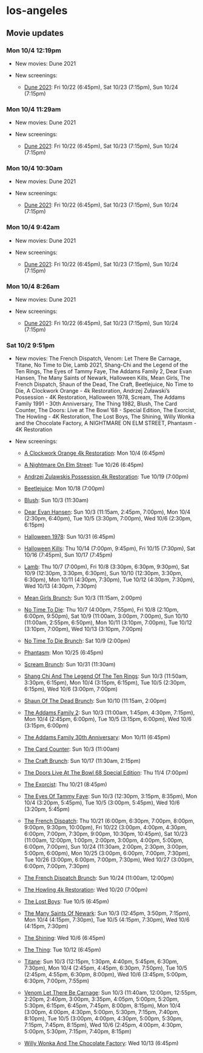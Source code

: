 # los-angeles

## Movie updates
### Mon 10/4 12:19pm
* New movies: Dune 2021

* New screenings: 
    * [Dune 2021](https://drafthouse.com/los-angeles/show/dune-2021): Fri 10/22 (6:45pm), Sat 10/23 (7:15pm), Sun 10/24 (7:15pm)

### Mon 10/4 11:29am
* New movies: Dune 2021

* New screenings: 
    * [Dune 2021](https://drafthouse.com/los-angeles/show/dune-2021): Fri 10/22 (6:45pm), Sat 10/23 (7:15pm), Sun 10/24 (7:15pm)

### Mon 10/4 10:30am
* New movies: Dune 2021

* New screenings: 
    * [Dune 2021](https://drafthouse.com/los-angeles/show/dune-2021): Fri 10/22 (6:45pm), Sat 10/23 (7:15pm), Sun 10/24 (7:15pm)

### Mon 10/4 9:42am
* New movies: Dune 2021

* New screenings: 
    * [Dune 2021](https://drafthouse.com/los-angeles/show/dune-2021): Fri 10/22 (6:45pm), Sat 10/23 (7:15pm), Sun 10/24 (7:15pm)

### Mon 10/4 8:26am
* New movies: Dune 2021

* New screenings: 
    * [Dune 2021](https://drafthouse.com/los-angeles/show/dune-2021): Fri 10/22 (6:45pm), Sat 10/23 (7:15pm), Sun 10/24 (7:15pm)

### Sat 10/2 9:51pm
* New movies: The French Dispatch, Venom: Let There Be Carnage, Titane, No Time to Die, Lamb 2021, Shang-Chi and the Legend of the Ten Rings, The Eyes of Tammy Faye, The Addams Family 2, Dear Evan Hansen, The Many Saints of Newark, Halloween Kills, Mean Girls, The French Dispatch, Shaun of the Dead, The Craft, Beetlejuice, No Time to Die, A Clockwork Orange - 4k Restoration, Andrzej Zuławski’s Possession - 4K Restoration, Halloween 1978, Scream, The Addams Family 1991 - 30th Anniversary, The Thing 1982, Blush, The Card Counter, The Doors: Live at The Bowl ’68 - Special Edition, The Exorcist, The Howling - 4K Restoration, The Lost Boys, The Shining, Willy Wonka and the Chocolate Factory, A NIGHTMARE ON ELM STREET, Phantasm - 4K Restoration

* New screenings: 
    * [A Clockwork Orange 4k Restoration](https://drafthouse.com/los-angeles/show/a-clockwork-orange-4k-restoration): Mon 10/4 (6:45pm)

    * [A Nightmare On Elm Street](https://drafthouse.com/los-angeles/show/a-nightmare-on-elm-street): Tue 10/26 (6:45pm)

    * [Andrzej Zulawskis Possession 4k Restoration](https://drafthouse.com/los-angeles/show/andrzej-zulawskis-possession-4k-restoration): Tue 10/19 (7:00pm)

    * [Beetlejuice](https://drafthouse.com/los-angeles/show/beetlejuice): Mon 10/18 (7:00pm)

    * [Blush](https://drafthouse.com/los-angeles/show/blush): Sun 10/3 (11:30am)

    * [Dear Evan Hansen](https://drafthouse.com/los-angeles/show/dear-evan-hansen): Sun 10/3 (11:15am, 2:45pm, 7:00pm), Mon 10/4 (2:30pm, 6:40pm), Tue 10/5 (3:30pm, 7:00pm), Wed 10/6 (2:30pm, 6:15pm)

    * [Halloween 1978](https://drafthouse.com/los-angeles/show/halloween-1978): Sun 10/31 (6:45pm)

    * [Halloween Kills](https://drafthouse.com/los-angeles/show/halloween-kills): Thu 10/14 (7:00pm, 9:45pm), Fri 10/15 (7:30pm), Sat 10/16 (7:45pm), Sun 10/17 (7:45pm)

    * [Lamb](https://drafthouse.com/los-angeles/show/lamb): Thu 10/7 (7:00pm), Fri 10/8 (3:30pm, 6:30pm, 9:30pm), Sat 10/9 (12:30pm, 3:30pm, 6:30pm), Sun 10/10 (12:30pm, 3:30pm, 6:30pm), Mon 10/11 (4:30pm, 7:30pm), Tue 10/12 (4:30pm, 7:30pm), Wed 10/13 (4:30pm, 7:30pm)

    * [Mean Girls Brunch](https://drafthouse.com/los-angeles/show/mean-girls-brunch): Sun 10/3 (11:15am, 2:00pm)

    * [No Time To Die](https://drafthouse.com/los-angeles/show/no-time-to-die): Thu 10/7 (4:00pm, 7:55pm), Fri 10/8 (2:10pm, 6:00pm, 9:50pm), Sat 10/9 (11:00am, 3:00pm, 7:00pm), Sun 10/10 (11:00am, 2:55pm, 6:50pm), Mon 10/11 (3:10pm, 7:00pm), Tue 10/12 (3:10pm, 7:00pm), Wed 10/13 (3:10pm, 7:00pm)

    * [No Time To Die Brunch](https://drafthouse.com/los-angeles/show/no-time-to-die-brunch): Sat 10/9 (2:00pm)

    * [Phantasm](https://drafthouse.com/los-angeles/show/phantasm): Mon 10/25 (6:45pm)

    * [Scream Brunch](https://drafthouse.com/los-angeles/show/scream-brunch): Sun 10/31 (11:30am)

    * [Shang Chi And The Legend Of The Ten Rings](https://drafthouse.com/los-angeles/show/shang-chi-and-the-legend-of-the-ten-rings): Sun 10/3 (11:50am, 3:30pm, 6:15pm), Mon 10/4 (3:15pm, 6:15pm), Tue 10/5 (2:30pm, 6:15pm), Wed 10/6 (3:00pm, 7:00pm)

    * [Shaun Of The Dead Brunch](https://drafthouse.com/los-angeles/show/shaun-of-the-dead-brunch): Sun 10/10 (11:15am, 2:00pm)

    * [The Addams Family 2](https://drafthouse.com/los-angeles/show/the-addams-family-2): Sun 10/3 (11:00am, 1:45pm, 4:30pm, 7:15pm), Mon 10/4 (2:45pm, 6:00pm), Tue 10/5 (3:15pm, 6:00pm), Wed 10/6 (3:15pm, 6:00pm)

    * [The Addams Family 30th Anniversary](https://drafthouse.com/los-angeles/show/the-addams-family-30th-anniversary): Mon 10/11 (6:45pm)

    * [The Card Counter](https://drafthouse.com/los-angeles/show/the-card-counter): Sun 10/3 (11:00am)

    * [The Craft Brunch](https://drafthouse.com/los-angeles/show/the-craft-brunch): Sun 10/17 (11:30am, 2:15pm)

    * [The Doors Live At The Bowl 68 Special Edition](https://drafthouse.com/los-angeles/show/the-doors-live-at-the-bowl-68-special-edition): Thu 11/4 (7:00pm)

    * [The Exorcist](https://drafthouse.com/los-angeles/show/the-exorcist): Thu 10/21 (8:45pm)

    * [The Eyes Of Tammy Faye](https://drafthouse.com/los-angeles/show/the-eyes-of-tammy-faye): Sun 10/3 (12:30pm, 3:15pm, 8:35pm), Mon 10/4 (3:20pm, 5:45pm), Tue 10/5 (3:00pm, 5:45pm), Wed 10/6 (3:20pm, 5:45pm)

    * [The French Dispatch](https://drafthouse.com/los-angeles/show/the-french-dispatch): Thu 10/21 (6:00pm, 6:30pm, 7:00pm, 8:00pm, 9:00pm, 9:30pm, 10:00pm), Fri 10/22 (3:00pm, 4:00pm, 4:30pm, 6:00pm, 7:00pm, 7:30pm, 9:00pm, 10:30pm, 10:45pm), Sat 10/23 (11:00am, 12:00pm, 1:00pm, 2:00pm, 3:00pm, 4:00pm, 5:00pm, 6:00pm, 7:00pm), Sun 10/24 (11:30am, 2:00pm, 2:30pm, 3:00pm, 5:00pm, 6:00pm), Mon 10/25 (3:00pm, 6:00pm, 7:00pm, 7:30pm), Tue 10/26 (3:00pm, 6:00pm, 7:00pm, 7:30pm), Wed 10/27 (3:00pm, 6:00pm, 7:00pm, 7:30pm)

    * [The French Dispatch Brunch](https://drafthouse.com/los-angeles/show/the-french-dispatch-brunch): Sun 10/24 (11:00am, 12:00pm)

    * [The Howling 4k Restoration](https://drafthouse.com/los-angeles/show/the-howling-4k-restoration): Wed 10/20 (7:00pm)

    * [The Lost Boys](https://drafthouse.com/los-angeles/show/the-lost-boys): Tue 10/5 (6:45pm)

    * [The Many Saints Of Newark](https://drafthouse.com/los-angeles/show/the-many-saints-of-newark): Sun 10/3 (12:45pm, 3:50pm, 7:15pm), Mon 10/4 (4:15pm, 7:30pm), Tue 10/5 (4:15pm, 7:30pm), Wed 10/6 (4:15pm, 7:30pm)

    * [The Shining](https://drafthouse.com/los-angeles/show/the-shining): Wed 10/6 (6:45pm)

    * [The Thing](https://drafthouse.com/los-angeles/show/the-thing): Tue 10/12 (6:45pm)

    * [Titane](https://drafthouse.com/los-angeles/show/titane): Sun 10/3 (12:15pm, 1:30pm, 4:40pm, 5:45pm, 6:30pm, 7:30pm), Mon 10/4 (2:45pm, 4:45pm, 6:30pm, 7:50pm), Tue 10/5 (2:45pm, 4:55pm, 6:30pm, 8:00pm), Wed 10/6 (3:45pm, 5:00pm, 6:30pm, 7:00pm, 7:55pm)

    * [Venom Let There Be Carnage](https://drafthouse.com/los-angeles/show/venom-let-there-be-carnage): Sun 10/3 (11:40am, 12:00pm, 12:55pm, 2:20pm, 2:40pm, 3:00pm, 3:35pm, 4:05pm, 5:00pm, 5:20pm, 5:30pm, 6:15pm, 6:45pm, 7:45pm, 8:00pm, 8:15pm), Mon 10/4 (3:00pm, 4:00pm, 4:30pm, 5:00pm, 5:30pm, 7:15pm, 7:40pm, 8:10pm), Tue 10/5 (3:00pm, 4:00pm, 4:30pm, 5:00pm, 5:30pm, 7:15pm, 7:45pm, 8:15pm), Wed 10/6 (2:45pm, 4:00pm, 4:30pm, 5:00pm, 5:30pm, 7:15pm, 7:40pm, 8:15pm)

    * [Willy Wonka And The Chocolate Factory](https://drafthouse.com/los-angeles/show/willy-wonka-and-the-chocolate-factory): Wed 10/13 (6:45pm)

